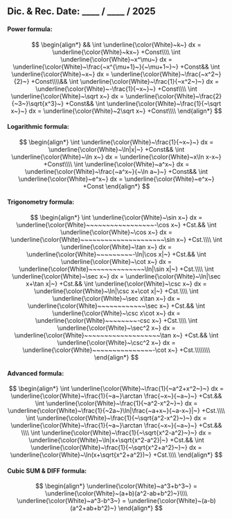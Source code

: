 ## Dic. & Rec. Date: \_\_\_\_ / \_\_\_\_ / 2025
#### Power formula:
$$
\begin{align*}
&&
\int \underline{\color{White}~k~} dx = \underline{\color{White}~kx~} +Const\\\\
\int \underline{\color{White}~x^\mu~} dx 
= \underline{\color{White}~\frac{~x^{\mu+1}~}{~\mu+1~}~} +Const&&
\int \underline{\color{White}~x~} dx 
= \underline{\color{White}~\frac{~x^2~}{2}~} +Const\\\\&&
\int \underline{\color{White}~\frac{1}{~x^2~}~} dx 
= \underline{\color{White}~-\frac{1}{~x~}~} +Const\\\\
\int \underline{\color{White}~\sqrt x~} dx 
= \underline{\color{White}~\frac{2}{~3~}\sqrt{x^3}~} +Const&&
\int \underline{\color{White}~\frac{1}{~\sqrt x~}~} dx 
= \underline{\color{White}~2\sqrt x~} +Const\\\\
\end{align*}
$$
#### Logarithmic formula:
$$
\begin{align*}
\int \underline{\color{White}~\frac{1}{~x~}~} dx 
= \underline{\color{White}~\ln|x|~} +Const&&
\int \underline{\color{White}~\ln x~} dx 
= \underline{\color{White}~x\ln x-x~} +Const\\\\
\int \underline{\color{White}~a^x~} dx 
= \underline{\color{White}~\frac{~a^x~}{~\ln a~}~} +Const&&
\int \underline{\color{White}~e^x~} dx 
= \underline{\color{White}~e^x~} +Const
\end{align*}
$$
#### Trigonometry formula:
$$
\begin{align*}
\int \underline{\color{White}~\sin x~} dx 
= \underline{\color{White}~~~~~~~~~~~~~~~~~-\cos x~} +Cst.&&
\int \underline{\color{White}~\cos x~} dx 
= \underline{\color{White}~~~~~~~~~~~~~~~~~~~~~\sin x~} +Cst.\\\\
\int \underline{\color{White}~\tan x~} dx 
= \underline{\color{White}~~~~~~~~~-\ln|\cos x|~} +Cst.&&
\int \underline{\color{White}~\cot x~} dx 
= \underline{\color{White}~~~~~~~~~~~~~~\ln|\sin x|~} +Cst.\\\\
\int \underline{\color{White}~\sec x~} dx 
= \underline{\color{White}~\ln|\sec x+\tan x|~} +Cst.&&
\int \underline{\color{White}~\csc x~} dx 
= \underline{\color{White}~\ln|\csc x+\cot x|~} +Cst.\\\\
\int \underline{\color{White}~\sec x\tan x~} dx 
= \underline{\color{White}~~~~~~~~~~~~\sec x~} +Cst.&&
\int \underline{\color{White}~\csc x\cot x~} dx 
= \underline{\color{White}~~~~~~~~-csc x~} +Cst.\\\\
\int \underline{\color{White}~\sec^2 x~} dx 
= \underline{\color{White}~~~~~~~~~~~~~~~~~~~\tan x~} +Cst.&&
\int \underline{\color{White}~\csc^2 x~} dx 
= \underline{\color{White}~~~~~~~~~~~~~~~-\cot x~} +Cst.\\\\\\\\
\end{align*}
$$
#### Advanced formula:
$$
\begin{align*}
\int \underline{\color{White}~\frac{1}{~a^2+x^2~}~} dx 
= \underline{\color{White}~\frac{1}{~a~}\arctan \frac{~x~}{~a~}~} +Cst.&&
\int \underline{\color{White}~\frac{1}{~a^2-x^2~}~} dx 
= \underline{\color{White}~\frac{1}{~2a~}\ln|\frac{~a+x~}{~a-x~}|~} +Cst.\\\\
\int \underline{\color{White}~\frac{1}{~\sqrt{a^2-x^2}~}~} dx 
= \underline{\color{White}~\frac{1}{~a~}\arctan \frac{~x~}{~a~}~} +Cst.&&
\\\\
\int \underline{\color{White}~\frac{1}{~\sqrt{x^2-a^2}~}~} dx 
= \underline{\color{White}~\ln|x+\sqrt{x^2-a^2}|~} +Cst.&&
\int \underline{\color{White}~\frac{1}{~\sqrt{x^2+a^2}~}~} dx 
= \underline{\color{White}~\ln(x+\sqrt{x^2+a^2})~} +Cst.\\\\
\end{align*}
$$
#### Cubic SUM & DIFF formula:
$$
\begin{align*}
\underline{\color{White}~a^3+b^3~} = \underline{\color{White}~(a+b)(a^2-ab+b^2)~}\\\\
\underline{\color{White}~a^3-b^3~} = \underline{\color{White}~(a-b)(a^2+ab+b^2)~}
\end{align*}
$$